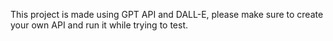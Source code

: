 This project is made using GPT API and DALL-E, please make sure to create your own API and run it while trying to test.
